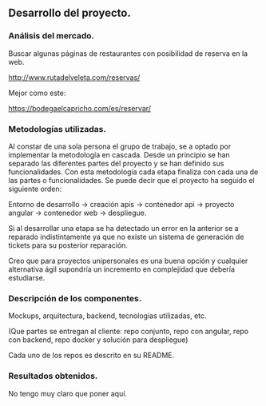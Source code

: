 ## Desarrollo del proyecto.

### Análisis del mercado.

Buscar algunas páginas de restaurantes con posibilidad de reserva en la web.

http://www.rutadelveleta.com/reservas/

Mejor como este:

https://bodegaelcapricho.com/es/reservar/

### Metodologías utilizadas.

Al constar de una sola persona el grupo de trabajo, se a optado por implementar la metodología en cascada. Desde un principio se han separado las diferentes partes del proyecto y se han definido sus funcionalidades. Con esta metodología cada etapa finaliza con cada una de las partes o funcionalidades. Se puede decir que el proyecto ha seguido el siguiente orden:

Entorno de desarrollo -> creación apis -> contenedor api -> proyecto angular -> contenedor web -> despliegue.

Si al desarrollar una etapa se ha detectado un error en la anterior se a reparado indistintamente ya que no existe un sistema de generación de tickets para su posterior reparación.

Creo que para proyectos unipersonales es una buena opción y cualquier alternativa ágil supondría un incremento en complejidad que debería estudiarse.

### Descripción de los componentes.

Mockups, arquitectura, backend, tecnologías utilizadas, etc.

(Que partes se entregan al cliente: repo conjunto, repo con angular, repo con backend, repo docker y solución para despliegue)

Cada uno de los repos es descrito en su README.

### Resultados obtenidos.

No tengo muy claro que poner aquí.
